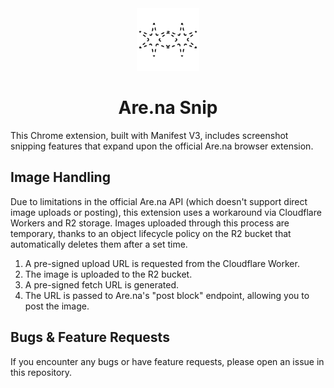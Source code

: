 <div align="center">
  <img src="img/logo.png" alt="Image description" width="100"/>
  <h1>Are.na Snip</h1>
</div>

This Chrome extension, built with Manifest V3, includes screenshot snipping features that expand upon the official Are.na browser extension.

## Image Handling

Due to limitations in the official Are.na API (which doesn't support direct image uploads or posting), this extension uses a workaround via Cloudflare Workers and R2 storage. Images uploaded through this process are temporary, thanks to an object lifecycle policy on the R2 bucket that automatically deletes them after a set time.

1. A pre-signed upload URL is requested from the Cloudflare Worker.
2. The image is uploaded to the R2 bucket.
3. A pre-signed fetch URL is generated.
4. The URL is passed to Are.na's "post block" endpoint, allowing you to post the image.

## Bugs & Feature Requests
If you encounter any bugs or have feature requests, please open an issue in this repository.
